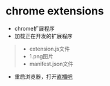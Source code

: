 # chrome extensions
* chrome扩展程序
* 加载正在开发的扩展程序
> * extension.js文件
> * 1.png图片
> * manifest.json文件
* 重启浏览器，打开[直播吧](https://www.zhibo8.cc/"足球")
